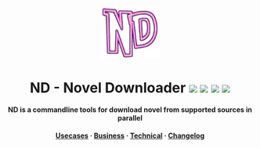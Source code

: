 <p align="center">
  <img src="./assets/icon.png" width="120px">
</p>

<!-- Title -->
<h1 align="center">
  ND - Novel Downloader

  <img src="https://simpleicons.org/icons/typescript.svg" width="24px">
  <img src="https://simpleicons.org/icons/node-dot-js.svg" width="24px">
  <img src="https://simpleicons.org/icons/webpack.svg" width="24px">
  <img src="https://simpleicons.org/icons/firebase.svg" width="24px">
</h1>

<!-- description -->
<p align="center">
  <strong>ND is a commandline tools for download novel from supported sources in parallel</strong>
</p>

<!-- CI/CD badge -->
<!-- <p align="center">
  <a href="link">
    <img src="image-link" alt="name" />
  </a>
</p> -->

<!-- External link -->
<!-- <h3 align="center">
  <a href="https://jira.agoda.local/projects/PPP/summary">Jira</a>
  <span> · </span>
  <a href="https://agoda.slack.com/messages/C5RCM1YU8">Slack</a>
  <span> · </span>
  <a href="https://teamcity.agodadev.io/project/AgodaBackend_Connectivity_PricePush">Teamcity</a>
  <span> · </span>
  <a href="docs/RELEASE_NOTES.md">Release notes</a>
</h3> -->

<!-- Internal link -->
<h4 align="center">
  <a href="docs/Usecases.md">Usecases</a>
  <span> · </span>
  <a href="docs/Business.md">Business</a>
  <span> · </span>
  <a href="docs/Technical.md">Technical</a>
  <span> · </span>
  <a href="docs/CHANGELOG.md">Changelog</a>
</h4>
